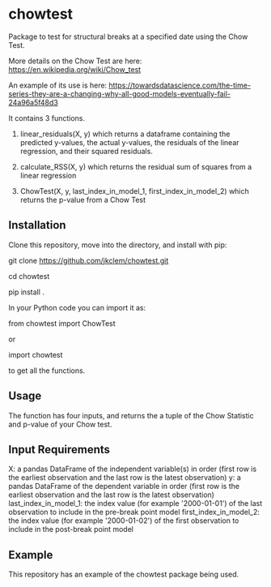 # chowtest
Package to test for structural breaks at a specified date using the Chow Test.

More details on the Chow Test are here: https://en.wikipedia.org/wiki/Chow_test

An example of its use is here: https://towardsdatascience.com/the-time-series-they-are-a-changing-why-all-good-models-eventually-fail-24a96a5f48d3

It contains 3 functions.

1. linear_residuals(X, y) which returns a dataframe containing the predicted y-values, the actual y-values, the residuals of the linear regression, and their squared residuals.

2. calculate_RSS(X, y) which returns the residual sum of squares from a linear regression

3. ChowTest(X, y, last_index_in_model_1, first_index_in_model_2) which returns the p-value from a Chow Test

## Installation

Clone this repository, move into the directory, and install with pip:

git clone https://github.com/jkclem/chowtest.git

cd chowtest

pip install .

In your Python code you can import it as:

from chowtest import ChowTest

or 

import chowtest

to get all the functions.

## Usage

The function has four inputs, and returns the a tuple of the Chow Statistic and p-value of your Chow test.

## Input	Requirements

X:	a pandas DataFrame of the independent variable(s) in order (first row is the earliest observation and the last row is the latest observation)
y:	a pandas DataFrame of the dependent variable in order (first row is the earliest observation and the last row is the latest observation)
last_index_in_model_1: the index value (for example '2000-01-01') of the last observation to include in the pre-break point model
first_index_in_model_2:	the index value (for example '2000-01-02') of the first observation to include in the post-break point model

## Example

This repository has an example of the chowtest package being used.
